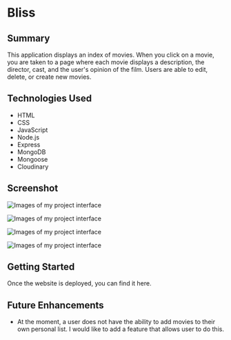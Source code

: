 # Bliss

## Summary
This application displays an index of movies. When you click on a movie, you are taken to a page where each movie displays a description, the director, cast, and the user's opinion of the film. Users are able to edit, delete, or create new movies. 

## Technologies Used
- HTML
- CSS
- JavaScript
- Node.js
- Express
- MongoDB
- Mongoose
- Cloudinary

## Screenshot

![Images of my project interface](https://res.cloudinary.com/dtog0gwhc/image/upload/v1675829405/Screen_Shot_2023-02-07_at_9.29.28_PM_yogziv.png)

![Images of my project interface](https://res.cloudinary.com/dtog0gwhc/image/upload/v1675829610/Screen_Shot_2023-02-07_at_11.12.55_PM_gaxayh.png)

![Images of my project interface](https://res.cloudinary.com/dtog0gwhc/image/upload/v1675829421/Screen_Shot_2023-02-07_at_9.28.03_PM_ifa18u.png)

![Images of my project interface](https://res.cloudinary.com/dtog0gwhc/image/upload/v1675829689/Screen_Shot_2023-02-07_at_11.14.27_PM_l3pixa.png)

## Getting Started
Once the website is deployed, you can find it here.

## Future Enhancements

- At the moment, a user does not have the ability to add movies to their own personal list. I would like to add a feature that allows user to do this.